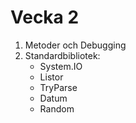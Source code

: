 # Vecka 2

1. Metoder och Debugging
2. Standardbibliotek: 
    * System.IO
    * Listor
    * TryParse
    * Datum
    * Random